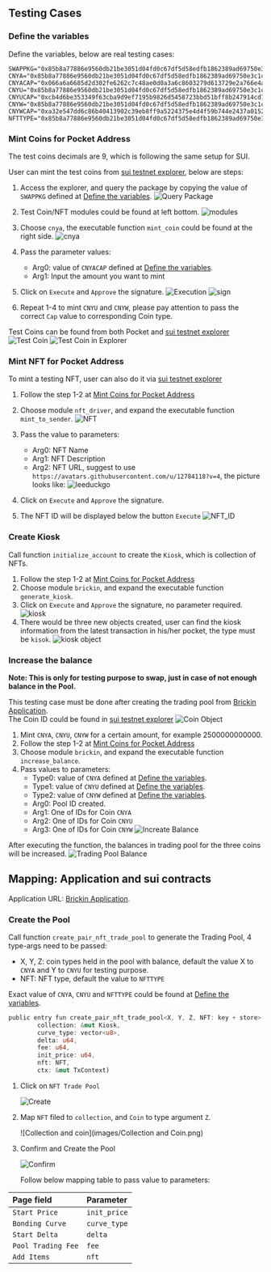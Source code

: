 ## Testing Cases

### Define the variables

Define the variables, below are real testing cases:

```shell
SWAPPKG="0x85b8a77886e9560db21be3051d04fd0c67df5d58edfb1862389ad69750e3c1c0"
CNYA="0x85b8a77886e9560db21be3051d04fd0c67df5d58edfb1862389ad69750e3c1c0::cnya::CNYA"
CNYACAP="0x066a6a6685d2d302fe6262c7c48ae0d0a3a6c8603279d613729e2a766e4af91e"
CNYU="0x85b8a77886e9560db21be3051d04fd0c67df5d58edfb1862389ad69750e3c1c0::cnyu::CNYU"
CNYUCAP="0xcb4d6be353349f63cba9d9ef7195b9826d5458723bbd51bff8b247914cd7dc87"
CNYW="0x85b8a77886e9560db21be3051d04fd0c67df5d58edfb1862389ad69750e3c1c0::cnyw::CNYW"
CNYWCAP="0xa32e547dd6c86b40413902c39eb8ff9a5224375e4d4f59b744e2437a0152aaac"
NFTTYPE="0x85b8a77886e9560db21be3051d04fd0c67df5d58edfb1862389ad69750e3c1c0::nft_driver::NFT"
```

### Mint Coins for Pocket Address

The test coins decimals are 9, which is following the same setup for SUI.

User can mint the test coins from [sui testnet explorer](https://suiexplorer.com/?network=testnet), below are steps:

1. Access the explorer, and query the package by copying the value of `SWAPPKG` defined at [Define the variables](README.md#define-the-variables).
   ![Query Package](images/query_package.png)

2. Test Coin/NFT modules could be found at left bottom.
   ![modules](images/modules.png)

3. Choose `cnya`, the executable function `mint_coin` could be found at the right side.
   ![cnya](images/cnya.png)

4. Pass the parameter values:
   - Arg0: value of `CNYACAP` defined at [Define the variables](README.md#define-the-variables).
   - Arg1: Input the amount you want to mint

5. Click on `Execute` and `Approve` the signature.
   ![Execution](images/execution.png)
   ![sign](images/sign.png)

6. Repeat 1-4 to mint `CNYU` and `CNYW`, please pay attention to pass the correct `Cap` value to corresponding Coin type.

Test Coins can be found from both Pocket and [sui testnet explorer](https://suiexplorer.com/?network=testnet)
   ![Test Coin](images/Test_Coins.png)
   ![Test Coin in Explorer](images/Test_Coins_E.png)


### Mint NFT for Pocket Address

To mint a testing NFT, user can also do it via [sui testnet explorer](https://suiexplorer.com/?network=testnet)

1. Follow the step 1-2 at [Mint Coins for Pocket Address](README.md#mint-coins-for-pocket-address)

2. Choose module `nft_driver`, and expand the executable function `mint_to_sender`.
   ![NFT](images/NFT.png)

3. Pass the value to parameters:
   - Arg0: NFT Name
   - Arg1: NFT Description
   - Arg2: NFT URL, suggest to use `https://avatars.githubusercontent.com/u/12784118?v=4`, the picture looks like:
   ![leeduckgo](images/leeduckgo.jpeg)

4. Click on `Execute` and `Approve` the signature.

5. The NFT ID will be displayed below the button `Execute`
   ![NFT_ID](images/NFT_ID.png)

### Create Kiosk

Call function `initialize_account` to create the `Kiosk`, which is collection of NFTs.

1. Follow the step 1-2 at [Mint Coins for Pocket Address](README.md#mint-coins-for-pocket-address)
2. Choose module `brickin`, and expand the executable function `generate_kiosk`.
3. Click on `Execute` and `Approve` the signature, no parameter required.
   ![kiosk](images/kiosk.png)
4. There would be three new objects created, user can find the kiosk information from the latest transaction in his/her pocket, the type must be `kisok`.
   ![kiosk object](images/kiosk_object.png)

### Increase the balance

**Note: This is only for testing purpose to swap, just in case of not enough balance in the Pool.**<br/>

This testing case must be done after creating the trading pool from [Brickin Application](https://brickin-nft.vercel.app/).<br/>
The Coin ID could be found in [sui testnet explorer](https://suiexplorer.com/?network=testnet)
![Coin Object](images/coin_object_id.png)

1. Mint `CNYA`, `CNYU`, `CNYW` for a certain amount, for example 2500000000000.
2. Follow the step 1-2 at [Mint Coins for Pocket Address](README.md#mint-coins-for-pocket-address)
3. Choose module `brickin`, and expand the executable function `increase_balance`.
4. Pass values to parameters:
   - Type0: value of `CNYA` defined at [Define the variables](README.md#define-the-variables).
   - Type1: value of `CNYU` defined at [Define the variables](README.md#define-the-variables).
   - Type2: value of `CNYW` defined at [Define the variables](README.md#define-the-variables).
   - Arg0: Pool ID created.
   - Arg1: One of IDs for Coin `CNYA`
   - Arg2: One of IDs for Coin `CNYU`
   - Arg3: One of IDs for Coin `CNYW`
   ![Increate Balance](images/increase_balance.png)

After executing the function, the balances in trading pool for the three coins will be increased.
![Trading Pool Balance](images/trading_pool_balance.png)

## Mapping: Application and sui contracts

Application URL: [Brickin Application](https://brickin-nft.vercel.app/).<br/>

### Create the Pool

Call function `create_pair_nft_trade_pool` to generate the Trading Pool, 4 type-args need to be passed:
- X, Y, Z: coin types held in the pool with balance, default the value X to `CNYA` and Y to `CNYU` for testing purpose.
- NFT: NFT type, default the value to `NFTTYPE`

Exact value of `CNYA`, `CNYU` and `NFTTYPE` could be found at [Define the variables](README.md#define-the-variables).

```rust
public entry fun create_pair_nft_trade_pool<X, Y, Z, NFT: key + store>(
        collection: &mut Kiosk,
        curve_type: vector<u8>,
        delta: u64,
        fee: u64,
        init_price: u64,
        nft: NFT,
        ctx: &mut TxContext)
```

1. Click on `NFT Trade Pool`

   ![Create](images/create.png)

2. Map `NFT` filed to `collection`, and `Coin` to type argument `Z`.

   ![Collection and coin](images/Collection and Coin.png)

3. Confirm and Create the Pool

   ![Confirm](images/confirm.png)

   Follow below mapping table to pass value to parameters:
   
| Page field         | Parameter    |
|:-------------------|:-------------|
| `Start Price`      | `init_price` |
| `Bonding Curve`    | `curve_type` |
| `Start Delta`      | `delta`      |
| `Pool Trading Fee` | `fee`        |
| `Add Items`        | `nft`        |